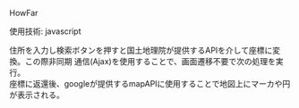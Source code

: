 HowFar  

使用技術: javascript  

住所を入力し検索ボタンを押すと国土地理院が提供するAPIを介して座標に変換。この際非同期 通信(Ajax)を使用することで、画面遷移不要で次の処理を実行。   
座標に返還後、googleが提供するmapAPIに使用することで地図上にマーカや円が表示される。 
